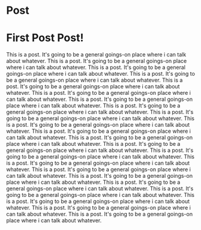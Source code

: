 Post
===

First Post Post!
===

This is a post. It's going to be a general goings-on place where i can talk about whatever. This is a post. It's going to be a general goings-on place where i can talk about whatever. This is a post. It's going to be a general goings-on place where i can talk about whatever. This is a post. It's going to be a general goings-on place where i can talk about whatever. This is a post. It's going to be a general goings-on place where i can talk about whatever. This is a post. It's going to be a general goings-on place where i can talk about whatever. This is a post. It's going to be a general goings-on place where i can talk about whatever. This is a post. It's going to be a general goings-on place where i can talk about whatever. This is a post. It's going to be a general goings-on place where i can talk about whatever. This is a post. It's going to be a general goings-on place where i can talk about whatever. This is a post. It's going to be a general goings-on place where i can talk about whatever. This is a post. It's going to be a general goings-on place where i can talk about whatever. This is a post. It's going to be a general goings-on place where i can talk about whatever. This is a post. It's going to be a general goings-on place where i can talk about whatever. This is a post. It's going to be a general goings-on place where i can talk about whatever. This is a post. It's going to be a general goings-on place where i can talk about whatever. This is a post. It's going to be a general goings-on place where i can talk about whatever. This is a post. It's going to be a general goings-on place where i can talk about whatever. This is a post. It's going to be a general goings-on place where i can talk about whatever. This is a post. It's going to be a general goings-on place where i can talk about whatever. This is a post. It's going to be a general goings-on place where i can talk about whatever. This is a post. It's going to be a general goings-on place where i can talk about whatever. 